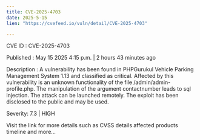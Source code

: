 ```yaml
---
title: CVE-2025-4703
date: 2025-5-15
lien: "https://cvefeed.io/vuln/detail/CVE-2025-4703"

---
```


CVE ID : CVE-2025-4703

Published :  May 15
2025
4:15 p.m. | 2 hours
43 minutes ago

Description : A vulnerability has been found in PHPGurukul Vehicle Parking Management System 1.13 and classified as critical. Affected by this vulnerability is an unknown functionality of the file /admin/admin-profile.php. The manipulation of the argument contactnumber leads to sql injection. The attack can be launched remotely. The exploit has been disclosed to the public and may be used.

Severity: 7.3 | HIGH

Visit the link for more details
such as CVSS details
affected products
timeline
and more...

